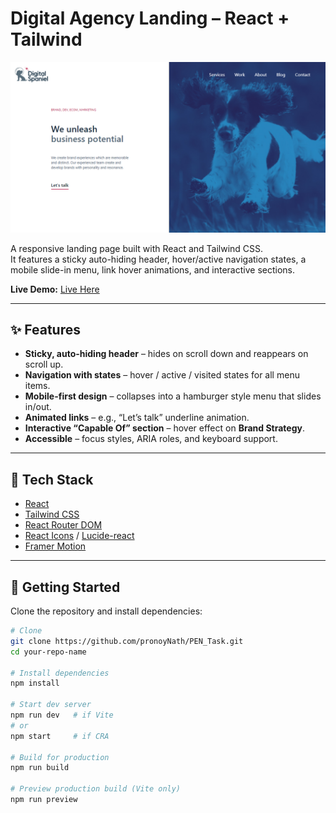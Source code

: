 # Digital Agency Landing – React + Tailwind

![Project Thumbnail](public/thumbnail.png)

A responsive landing page built with React and Tailwind CSS.  
It features a sticky auto-hiding header, hover/active navigation states, a mobile slide-in menu, link hover animations, and interactive sections.

**Live Demo:** [Live Here](https://digital-spaniel-001.netlify.app/)

---

## ✨ Features

- **Sticky, auto-hiding header** – hides on scroll down and reappears on scroll up.
- **Navigation with states** – hover / active / visited states for all menu items.
- **Mobile-first design** – collapses into a hamburger style menu that slides in/out.
- **Animated links** – e.g., “Let’s talk” underline animation.
- **Interactive “Capable Of” section** – hover effect on **Brand Strategy**.
- **Accessible** – focus styles, ARIA roles, and keyboard support.

---

## 🧱 Tech Stack

- [React](https://react.dev/)
- [Tailwind CSS](https://tailwindcss.com/)
- [React Router DOM](https://reactrouter.com/)
- [React Icons](https://react-icons.github.io/react-icons/) / [Lucide-react](https://lucide.dev/)
- [Framer Motion](https://www.framer.com/motion/)



---

## 🚀 Getting Started

Clone the repository and install dependencies:

```bash
# Clone
git clone https://github.com/pronoyNath/PEN_Task.git
cd your-repo-name

# Install dependencies
npm install

# Start dev server
npm run dev   # if Vite
# or
npm start     # if CRA

# Build for production
npm run build

# Preview production build (Vite only)
npm run preview
